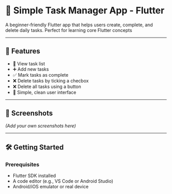 # 📝 Simple Task Manager App - Flutter

A beginner-friendly Flutter app that helps users create, complete, and delete daily tasks. Perfect for learning core Flutter concepts

---

## 🚀 Features

- 🧾 View task list
- ➕ Add new tasks
- ✅ Mark tasks as complete
- ❌ Delete tasks by ticking a checbox
- ❌ Delete all tasks using a button
- 🎨 Simple, clean user interface

---

## 📸 Screenshots

*(Add your own screenshots here)*

---

## 🛠 Getting Started

### Prerequisites
- Flutter SDK installed
- A code editor (e.g., VS Code or Android Studio)
- Android/iOS emulator or real device
